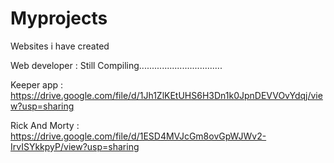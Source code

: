 # Myprojects
Websites i have created

Web developer :  Still Compiling.................................

Keeper app :
https://drive.google.com/file/d/1Jh1ZlKEtUHS6H3Dn1k0JpnDEVVOvYdqj/view?usp=sharing



Rick And Morty :
https://drive.google.com/file/d/1ESD4MVJcGm8ovGpWJWv2-IrvISYkkpyP/view?usp=sharing
